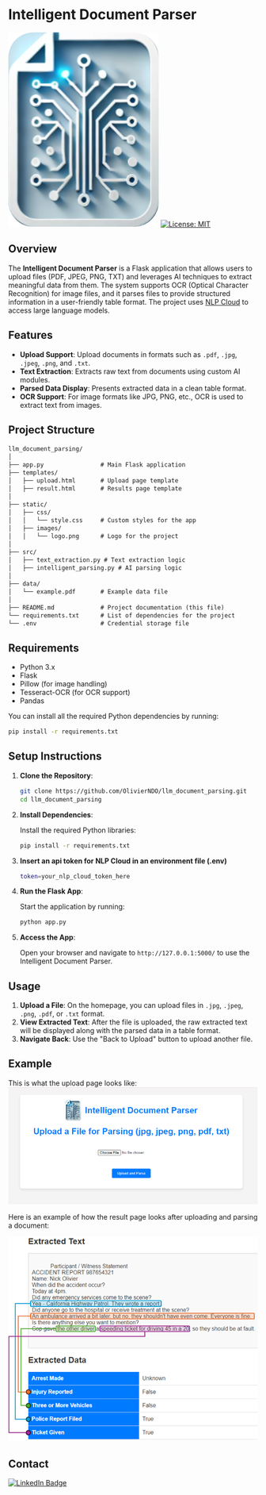 # Intelligent Document Parser

![Logo](static/images/logo.png)
[![License: MIT](https://img.shields.io/badge/License-MIT-yellow.svg)](https://opensource.org/licenses/MIT)

## Overview

The **Intelligent Document Parser** is a Flask application that allows users to upload files (PDF, JPEG, PNG, TXT) and leverages AI techniques to extract meaningful data from them. The system supports OCR (Optical Character Recognition) for image files, and it parses files to provide structured information in a user-friendly table format. The project uses [NLP Cloud](https://nlpcloud.com/) to access large language models.


## Features

- **Upload Support**: Upload documents in formats such as `.pdf`, `.jpg`, `.jpeg`, `.png`, and `.txt`.
- **Text Extraction**: Extracts raw text from documents using custom AI modules.
- **Parsed Data Display**: Presents extracted data in a clean table format.
- **OCR Support**: For image formats like JPG, PNG, etc., OCR is used to extract text from images.

## Project Structure

```
llm_document_parsing/
│
├── app.py                # Main Flask application
├── templates/
│   ├── upload.html       # Upload page template
│   ├── result.html       # Results page template
│
├── static/
│   ├── css/
│   │   └── style.css     # Custom styles for the app
│   ├── images/
│   │   └── logo.png      # Logo for the project
│
├── src/
│   ├── text_extraction.py # Text extraction logic
│   ├── intelligent_parsing.py # AI parsing logic
│
├── data/
│   └── example.pdf       # Example data file
│
├── README.md             # Project documentation (this file)
└── requirements.txt      # List of dependencies for the project
└── .env                  # Credential storage file
```

## Requirements

- Python 3.x
- Flask
- Pillow (for image handling)
- Tesseract-OCR (for OCR support)
- Pandas

You can install all the required Python dependencies by running:

```bash
pip install -r requirements.txt
```


## Setup Instructions

1. **Clone the Repository**:

   ```bash
   git clone https://github.com/OlivierNDO/llm_document_parsing.git
   cd llm_document_parsing
   ```

2. **Install Dependencies**:

   Install the required Python libraries:

   ```bash
   pip install -r requirements.txt
   ```

3. **Insert an api token for NLP Cloud in an environment file (.env)**

	```bash
	token=your_nlp_cloud_token_here
	```



3. **Run the Flask App**:

   Start the application by running:

   ```bash
   python app.py
   ```

4. **Access the App**:

   Open your browser and navigate to `http://127.0.0.1:5000/` to use the Intelligent Document Parser.

## Usage

1. **Upload a File**: On the homepage, you can upload files in `.jpg`, `.jpeg`, `.png`, `.pdf`, or `.txt` format.
2. **View Extracted Text**: After the file is uploaded, the raw extracted text will be displayed along with the parsed data in a table format.
3. **Navigate Back**: Use the "Back to Upload" button to upload another file.

## Example

This is what the upload page looks like:
![Parsed Output Example](static/images/upload_page.png)


Here is an example of how the result page looks after uploading and parsing a document:

![Parsed Output Example](static/images/parsing_example.png)


## Contact
[![LinkedIn Badge](https://img.shields.io/badge/LinkedIn-0077B5?style=for-the-badge&logo=linkedin&logoColor=white)](https://www.linkedin.com/in/oliviernicholas/)
